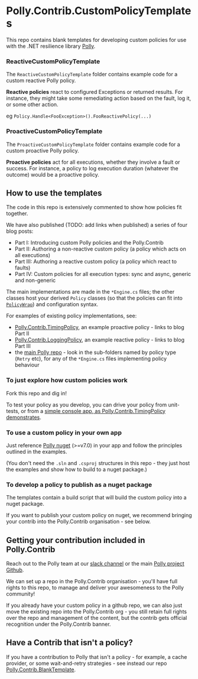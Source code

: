 # Polly.Contrib.CustomPolicyTemplates

This repo contains blank templates for developing custom policies for use with the .NET resilience library [Polly](https://github.com/App-vNext/Polly).

### ReactiveCustomPolicyTemplate

The `ReactiveCustomPolicyTemplate` folder contains example code for a custom reactive Polly policy.

**Reactive policies** react to configured Exceptions or returned results. For instance, they might take some remediating action based on the fault, log it, or some other action.

eg `Policy.Handle<FooException>().FooReactivePolicy(...)`

### ProactiveCustomPolicyTemplate

The `ProactiveCustomPolicyTemplate` folder contains example code for a custom proactive Polly policy.

**Proactive policies** act for all executions, whether they involve a fault or success.  For instance, a policy to log execution duration (whatever the outcome) would be a proactive policy.

## How to use the templates

The code in this repo is extensively commented to show how policies fit together.

We have also published (TODO: add links when published) a series of four blog posts:

+ Part I: Introducing custom Polly policies and the Polly.Contrib
+ Part II: Authoring a non-reactive custom policy (a policy which acts on all executions)
+ Part III: Authoring a reactive custom policy (a policy which react to faults)
+ Part IV: Custom policies for all execution types: sync and async, generic and non-generic

The main implementations are made in the `*Engine.cs` files; the other classes host your derived `Policy` classes (so that the policies can fit into [`PolicyWrap`](https://github.com/App-vNext/Polly/wiki/PolicyWrap)) and configuration syntax.

For examples of existing policy implementations, see:

+ [Polly.Contrib.TimingPolicy](https://github.com/Polly-Contrib/Polly.Contrib.TimingPolicy), an example proactive policy - links to blog Part II
+ [Polly.Contrib.LoggingPolicy](https://github.com/Polly-Contrib/Polly.Contrib.LoggingPolicy), an example reactive policy - links to blog Part III
+ the [main Polly repo](https://github.com/App-vNext/Polly/tree/master/src) - look in the sub-folders named by policy type (`Retry` etc), for any of the `*Engine.cs` files implementing policy behaviour


### To just explore how custom policies work

Fork this repo and dig in!  

To test your policy as you develop, you can drive your policy from unit-tests, or from a [simple console app, as Polly.Contrib.TimingPolicy demonstrates](https://github.com/Polly-Contrib/Polly.Contrib.TimingPolicy).

### To use a custom policy in your own app

Just reference [Polly nuget](https://nuget.org/packages/polly) (>=v7.0) in your app and follow the principles outlined in the examples.

(You don't need the `.sln` and `.csproj` structures in this repo - they just host the examples and show how to build to a nuget package.)

### To develop a policy to publish as a nuget package

The templates contain a build script that will build the custom policy into a nuget package.

If you want to publish your custom policy on nuget, we recommend bringing your contrib into the Polly.Contrib organisation - see below.

## Getting your contribution included in Polly.Contrib

Reach out to the Polly team at our [slack channel](http://pollytalk.slack.com) or the main [Polly project Github](https://github.com/App-vNext/Polly).

We can set up a repo in the Polly.Contrib organisation - you'll have full rights to this repo, to manage and deliver your awesomeness to the Polly community!

If you already have your custom policy in a github repo, we can also just move the existing repo into the Polly.Contrib org - you still retain full rights over the repo and management of the content, but the contrib gets  official recognition under the Polly.Contrib banner.

## Have a Contrib that isn't a policy?

If you have a contribution to Polly that isn't a policy - for example, a cache provider, or some wait-and-retry strategies - see instead our repo [Polly.Contrib.BlankTemplate](https://github.com/Polly-Contrib/Polly.Contrib.BlankTemplate).
